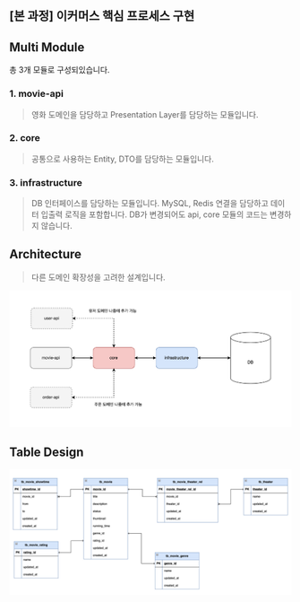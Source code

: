 ## [본 과정] 이커머스 핵심 프로세스 구현

## Multi Module
총 3개 모듈로 구성되있습니다.

### 1. movie-api
> 영화 도메인을 담당하고 Presentation Layer를 담당하는 모듈입니다.
### 2. core
> 공통으로 사용하는 Entity, DTO를 담당하는 모듈입니다.
### 3. infrastructure
> DB 인터페이스를 담당하는 모듈입니다. MySQL, Redis 연결을 담당하고 데이터 입출력 로직을 포함합니다. DB가 변경되어도 api, core 모듈의 코드는 변경하지 않습니다.

## Architecture
> 다른 도메인 확장성을 고려한 설계입니다.

![arc](./database/arc.png)

## Table Design
![erd_db](./database/erd.png)